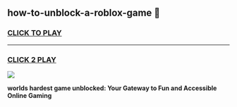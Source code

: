 
## how-to-unblock-a-roblox-game 👋
<h3>
<a href="https://premium.freeplayer.one?title=how-to-unblock-a-roblox-game&ref=14F">CLICK TO PLAY</a></h3>
<hr>

<h3>
<a href="https://premium.freeplayer.one?title=how-to-unblock-a-roblox-game&ref=14F">CLICK 2 PLAY</a>
  
</h3>

<a href="https://premium.freeplayer.one?title=how-to-unblock-a-roblox-game&ref=12F/"><img src="https://clearcache.store/games.png"></a>


**worlds hardest game unblocked: Your Gateway to Fun and Accessible Online Gaming**
